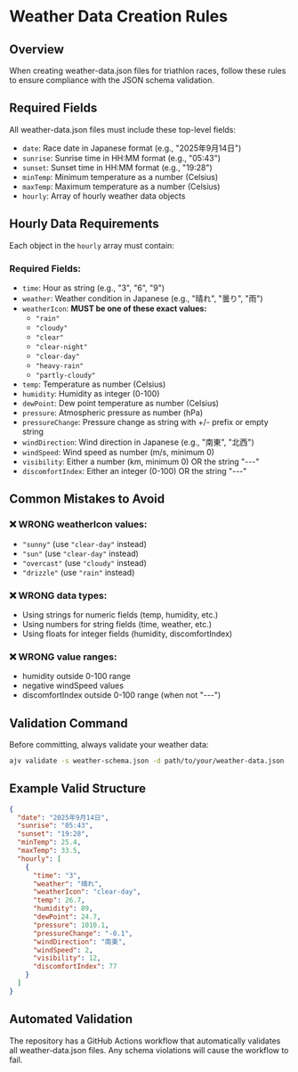 # Weather Data Creation Rules

## Overview
When creating weather-data.json files for triathlon races, follow these rules to ensure compliance with the JSON schema validation.

## Required Fields
All weather-data.json files must include these top-level fields:
- `date`: Race date in Japanese format (e.g., "2025年9月14日")
- `sunrise`: Sunrise time in HH:MM format (e.g., "05:43")
- `sunset`: Sunset time in HH:MM format (e.g., "19:28")
- `minTemp`: Minimum temperature as a number (Celsius)
- `maxTemp`: Maximum temperature as a number (Celsius)
- `hourly`: Array of hourly weather data objects

## Hourly Data Requirements
Each object in the `hourly` array must contain:

### Required Fields:
- `time`: Hour as string (e.g., "3", "6", "9")
- `weather`: Weather condition in Japanese (e.g., "晴れ", "曇り", "雨")
- `weatherIcon`: **MUST be one of these exact values:**
  - `"rain"`
  - `"cloudy"`
  - `"clear"`
  - `"clear-night"`
  - `"clear-day"`
  - `"heavy-rain"`
  - `"partly-cloudy"`
- `temp`: Temperature as number (Celsius)
- `humidity`: Humidity as integer (0-100)
- `dewPoint`: Dew point temperature as number (Celsius)
- `pressure`: Atmospheric pressure as number (hPa)
- `pressureChange`: Pressure change as string with +/- prefix or empty string
- `windDirection`: Wind direction in Japanese (e.g., "南東", "北西")
- `windSpeed`: Wind speed as number (m/s, minimum 0)
- `visibility`: Either a number (km, minimum 0) OR the string "---"
- `discomfortIndex`: Either an integer (0-100) OR the string "---"

## Common Mistakes to Avoid

### ❌ WRONG weatherIcon values:
- `"sunny"` (use `"clear-day"` instead)
- `"sun"` (use `"clear-day"` instead)
- `"overcast"` (use `"cloudy"` instead)
- `"drizzle"` (use `"rain"` instead)

### ❌ WRONG data types:
- Using strings for numeric fields (temp, humidity, etc.)
- Using numbers for string fields (time, weather, etc.)
- Using floats for integer fields (humidity, discomfortIndex)

### ❌ WRONG value ranges:
- humidity outside 0-100 range
- negative windSpeed values
- discomfortIndex outside 0-100 range (when not "---")

## Validation Command
Before committing, always validate your weather data:
```bash
ajv validate -s weather-schema.json -d path/to/your/weather-data.json
```

## Example Valid Structure
```json
{
  "date": "2025年9月14日",
  "sunrise": "05:43",
  "sunset": "19:28",
  "minTemp": 25.4,
  "maxTemp": 33.5,
  "hourly": [
    {
      "time": "3",
      "weather": "晴れ",
      "weatherIcon": "clear-day",
      "temp": 26.7,
      "humidity": 89,
      "dewPoint": 24.7,
      "pressure": 1010.1,
      "pressureChange": "-0.1",
      "windDirection": "南東",
      "windSpeed": 2,
      "visibility": 12,
      "discomfortIndex": 77
    }
  ]
}
```

## Automated Validation
The repository has a GitHub Actions workflow that automatically validates all weather-data.json files. Any schema violations will cause the workflow to fail.
